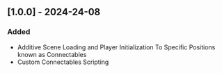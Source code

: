 ## [1.0.0] - 2024-24-08
### Added
- Additive Scene Loading and Player Initialization To Specific Positions known as Connectables
- Custom Connectables Scripting
